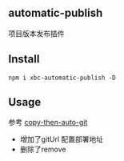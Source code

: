 ## automatic-publish

项目版本发布插件

## Install

```
npm i xbc-automatic-publish -D
```

## Usage

参考 [copy-then-auto-git](https://github.com/xuwenqing2014/copy-then-auto-git) 

- 增加了gitUrl 配置部署地址
- 删除了remove
